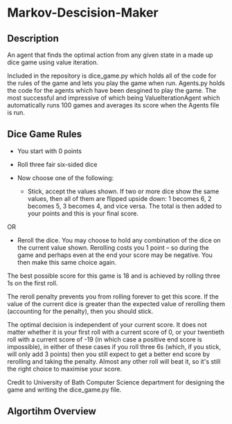 # Markov-Descision-Maker
## Description
An agent that finds the optimal action from any given state in a made up dice game using value iteration.

Included in the repository is dice_game.py which holds all of the code for the rules of the game and lets you play the game when run. Agents.py holds the code for the agents which have been desgined to play the game. The most successful and impressive of which being ValueIterationAgent which automatically runs 100 games and averages its score when the Agents file is run.

## Dice Game Rules
* You start with 0 points
* Roll three fair six-sided dice
* Now choose one of the following:

   * Stick, accept the values shown. If two or more dice show the same values, then all of them are flipped upside down: 1 becomes 6, 2 becomes 5, 3 becomes 4, and vice versa. The total is then added to your points and this is your final score.

OR

   * Reroll the dice. You may choose to hold any combination of the dice on the current value shown. Rerolling costs you 1 point – so during the game and perhaps even at the end your score may be negative. You then make this same choice again.

The best possible score for this game is 18 and is achieved by rolling three 1s on the first roll.

The reroll penalty prevents you from rolling forever to get this score. If the value of the current dice is greater than the expected value of rerolling them (accounting for the penalty), then you should stick.

The optimal decision is independent of your current score. It does not matter whether it is your first roll with a current score of 0, or your twentieth roll with a current score of -19 (in which case a positive end score is impossible), in either of these cases if you roll three 6s (which, if you stick, will only add 3 points) then you still expect to get a better end score by rerolling and taking the penalty. Almost any other roll will beat it, so it's still the right choice to maximise your score.

Credit to University of Bath Computer Science department for designing the game and writing the dice_game.py file.

## Algortihm Overview
